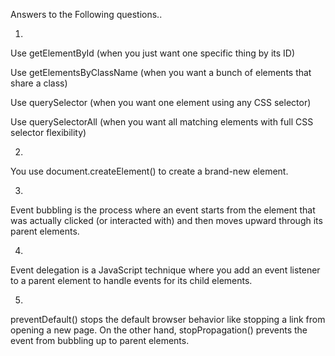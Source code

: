 Answers to the Following questions..

1.
Use getElementById (when you just want one specific thing by its ID)

Use getElementsByClassName (when you want a bunch of elements that share a class)

Use querySelector (when you want one element using any CSS selector)

Use querySelectorAll (when you want all matching elements with full CSS selector flexibility)


2.
You use document.createElement() to create a brand-new element.

3.
Event bubbling is the process where an event starts from the element that was actually clicked (or interacted with) and then moves upward through its parent elements.

4.
Event delegation is a JavaScript technique where you add an event listener to a parent element to handle events for its child elements.

5.
preventDefault() stops the default browser behavior like stopping a link from opening a new page. On the other hand, stopPropagation() prevents the event from bubbling up to parent elements.
